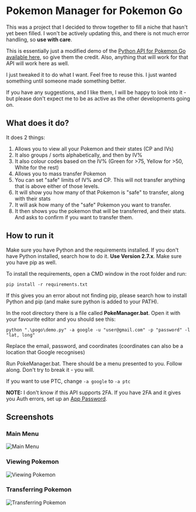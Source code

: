 # Pokemon Manager for Pokemon Go

This was a project that I decided to throw together to fill a niche that hasn't yet been filled. I won't be actively updating this, and there is not much error handling, so **use with care**.

This is essentially just a modified demo of the [Python API for Pokemon Go available here](https://github.com/rubenvereecken/pokemongo-api), so give them the credit. Also, anything that will
work for that API will work here as well.

I just tweaked it to do what I want. Feel free to reuse this. I just wanted something until someone made something better.

If you have any suggestions, and I like them, I will be happy to look into it - but please don't expect me to be as active as the other developments going on.

## What does it do?

It does 2 things:

1.  Allows you to view all your Pokemon and their states (CP and IVs)
  1.  It also groups / sorts alphabetically, and then by IV%
  2.  It also colour codes based on the IV% (Green for >75, Yellow for >50, White for the rest)
2.  Allows you to mass transfer Pokemon
  1.  You can set "safe" limits of IV% and CP. This will not transfer anything that is above either of those levels.
  2.  It will show you how many of that Pokemon is "safe" to transfer, along with their stats
  3.  It will ask how many of the "safe" Pokemon you want to transfer.
  4.  It then shows you the pokemon that will be transferred, and their stats. And asks to confirm if you want to transfer them.

## How to run it

Make sure you have Python and the requirements installed. If you don't have Python installed, search how to do it. **Use Version 2.7.x**. Make sure you have pip as well.

To install the requirements, open a CMD window in the root folder and run:

```pip install -r requirements.txt```

If this gives you an error about not finding pip, please search how to install Python and pip (and make sure python is added to your PATH).

In the root directory there is a file called **PokeManager.bat**. Open it with your favourite editor and you should see this:

```python ".\pogo\demo.py" -a google -u "user@gmail.com" -p "password" -l "lat, long"```

Replace the email, password, and coordinates (coordinates can also be a location that Google recognises)

Run PokeManager.bat. There should be a menu presented to you. Follow along. Don't try to break it - you will.

If you want to use PTC, change `-a google` to `-a ptc`

**NOTE:** I don't know if this API supports 2FA. If you have 2FA and it gives you Auth errors, set up an [App Password](https://security.google.com/settings/security/apppasswords).

## Screenshots

### Main Menu

![Main Menu](/media/main_menu.png?raw=true "Main Menu")

### Viewing Pokemon

![Viewing Pokemon](/media/view_pokemon.png?raw=true "View Pokemon")

### Transferring Pokemon

![Transferring Pokemon](/media/transfer_pokemon.png?raw=true "Transfer Pokemon")